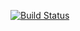 [![Build Status](https://travis-ci.org/LWZearfoss/MyFirstExample.svg?branch=master)](https://travis-ci.org/LWZearfoss/MyFirstExample)
